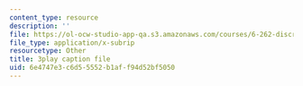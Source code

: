 ```yaml
---
content_type: resource
description: ''
file: https://ol-ocw-studio-app-qa.s3.amazonaws.com/courses/6-262-discrete-stochastic-processes-spring-2011/6e4747e3c6d55552b1aff94d52bf5050_8KQR4NAl3Iw.vtt
file_type: application/x-subrip
resourcetype: Other
title: 3play caption file
uid: 6e4747e3-c6d5-5552-b1af-f94d52bf5050
---
```

